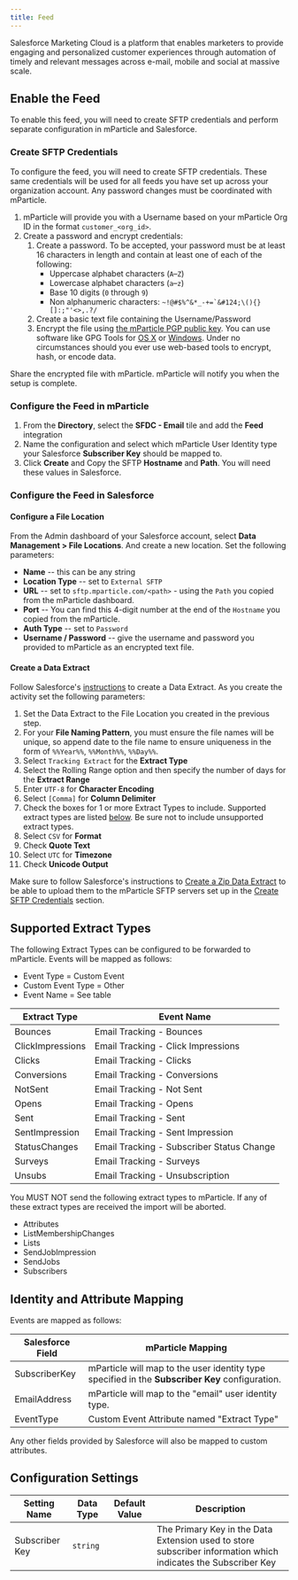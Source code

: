 ```yaml
---
title: Feed
---
```


Salesforce Marketing Cloud is a platform that enables marketers to provide engaging and personalized customer experiences through automation of timely and relevant messages across e-mail, mobile and social at massive scale.

## Enable the Feed

To enable this feed, you will need to create SFTP credentials and perform separate configuration in mParticle and Salesforce.

### Create SFTP Credentials

To configure the feed, you will need to create SFTP credentials. These same credentials will be used for all feeds you have set up across your organization account. Any password changes must be coordinated with mParticle.

1. mParticle will provide you with a Username based on your mParticle Org ID in the format `customer_<org_id>`.
1. Create a password and encrypt credentials:
    1. Create a password. To be accepted, your password must be at least 16 characters in length and contain at least one of each of the following:
       * Uppercase alphabet characters (`A`–`Z`)  
       * Lowercase alphabet characters (`a`–`z`)  
       * Base 10 digits (`0` through `9`)  
       * Non alphanumeric characters: ``~!@#$%^&*_-+=`&#124;\(){}[]:;"'<>,.?/`` 
    1. Create a basic text file containing the Username/Password
    1. Encrypt the file using [the mParticle PGP public key](/guides/csv/reference/#encrypted-files). You can use software like GPG Tools for [OS X](https://gpgtools.or) or [Windows](https://www.gpg4win.org/). Under no circumstances should you ever use web-based tools to encrypt, hash, or encode data.

Share the encrypted file with mParticle. mParticle will notify you when the setup is complete.

### Configure the Feed in mParticle

1.  From the **Directory**, select the **SFDC - Email** tile and add the **Feed** integration
1.  Name the configuration and select which mParticle User Identity type your Salesforce **Subscriber Key** should be mapped to.
1.  Click **Create** and Copy the SFTP **Hostname** and **Path**. You will need these values in Salesforce.

### Configure the Feed in Salesforce

#### Configure a File Location

From the Admin dashboard of your Salesforce account, select **Data Management > File Locations**. And create a new location. Set the following parameters:
* **Name** -- this can be any string
* **Location Type** -- set to `External SFTP`
* **URL** -- set to `sftp.mparticle.com/<path>` - using the `Path` you copied from the mParticle dashboard.
* **Port** -- You can find this 4-digit number at the end of the `Hostname` you copied from the mParticle.
* **Auth Type** -- set to `Password`
* **Username / Password** -- give the username and password you provided to mParticle as an encrypted text file.

#### Create a Data Extract

Follow Salesforce's [instructions](https://help.salesforce.com/articleView?id=mc_as_use_a_data_extract_activity.htm&type=5) to create a Data Extract. As you create the activity set the following parameters:

1. Set the Data Extract to the File Location you created in the previous step.
1. For your **File Naming Pattern**, you must ensure the file names will be unique, so append date to the file name to ensure uniqueness in the form of `%%Year%%`, `%%Month%%`, `%%Day%%`.
1. Select `Tracking Extract` for the **Extract Type**
1. Select the Rolling Range option and then specify the number of days for the **Extract Range**
1. Enter `UTF-8` for **Character Encoding**
1. Select `[Comma]` for **Column Delimiter**
1. Check the boxes for 1 or more Extract Types to include.  Supported extract types are listed [below](#supported-extract-types). Be sure not to include unsupported extract types.
1.  Select `CSV` for **Format**
1.  Check **Quote Text**
1.  Select `UTC` for **Timezone**
1.  Check **Unicode Output**

Make sure to follow Salesforce's instructions to [Create a Zip Data Extract](https://help.salesforce.com/articleView?id=mc_as_create_zip_data_extract.htm&type=5) to be able to upload them to the mParticle SFTP servers set up in the [Create SFTP Credentials](#create-sftp-credentials) section. 

## Supported Extract Types

The following Extract Types can be configured to be forwarded to mParticle.  Events will be mapped as follows:

* Event Type = Custom Event
* Custom Event Type = Other
* Event Name = See table

Extract Type | Event Name
|---|---|
Bounces | Email Tracking - Bounces
ClickImpressions | Email Tracking - Click Impressions 
Clicks | Email Tracking - Clicks
Conversions | Email Tracking - Conversions
NotSent | Email Tracking - Not  Sent
Opens | Email Tracking - Opens
Sent | Email Tracking - Sent
SentImpression | Email Tracking - Sent Impression
StatusChanges | Email Tracking - Subscriber Status Change
Surveys | Email Tracking - Surveys
Unsubs | Email Tracking - Unsubscription

<aside>
You MUST NOT send the following extract types to mParticle. If any of these extract types are received the import will be aborted.
<ul>
<li>Attributes</li>
<li>ListMembershipChanges</li>
<li>Lists</li>
<li>SendJobImpression</li>
<li>SendJobs</li>
<li>Subscribers</li>
</ul>
</aside>

## Identity and Attribute Mapping

Events are mapped as follows:

Salesforce Field | mParticle Mapping
|---|---
SubscriberKey | mParticle will map to the user identity type specified in the **Subscriber Key** configuration.
EmailAddress | mParticle will map to the "email" user identity type.
EventType | Custom Event Attribute named "Extract Type"

<aside>Any other fields provided by Salesforce will also be mapped to custom attributes.</aside>

## Configuration Settings

Setting Name | Data Type | Default Value | Description 
|---|---|---|---
Subscriber Key | `string`| | The Primary Key in the Data Extension used to store subscriber information which indicates the Subscriber Key